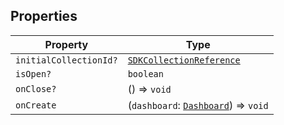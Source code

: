 ## Properties

| Property | Type |
| ------ | ------ |
| <a id="initialcollectionid"></a> `initialCollectionId?` | [`SDKCollectionReference`](../../../InteractiveQuestion/InteractiveQuestion/internal-types/type-aliases/SDKCollectionReference.md) |
| <a id="isopen"></a> `isOpen?` | `boolean` |
| <a id="onclose"></a> `onClose?` | () => `void` |
| <a id="oncreate"></a> `onCreate` | (`dashboard`: [`Dashboard`](../../../MetabaseProvider/internal-types/interfaces/Dashboard.md)) => `void` |
